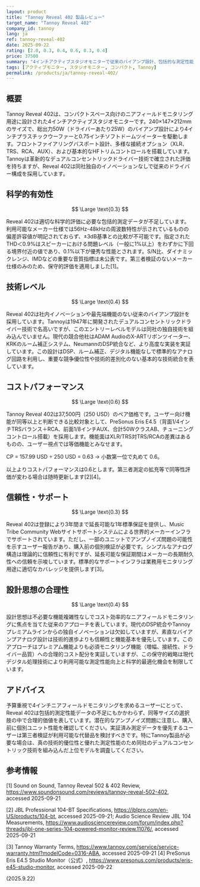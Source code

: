```yaml
---
layout: product
title: "Tannoy Reveal 402 製品レビュー"
target_name: "Tannoy Reveal 402"
company_id: tannoy
lang: ja
ref: tannoy-reveal-402
date: 2025-09-22
rating: [2.0, 0.3, 0.4, 0.6, 0.3, 0.4]
price: 37500
summary: "4インチアクティブスタジオモニターで従来のバイアンプ設計、包括的な測定性能データの欠如と問題のあるTHD仕様"
tags: [アクティブモニター, スタジオモニター, コンパクト, Tannoy]
permalink: /products/ja/tannoy-reveal-402/
---
```


## 概要

Tannoy Reveal 402は、コンパクトスペース向けのニアフィールドモニタリング用途に設計された4インチアクティブスタジオモニターです。240×147×212mmのサイズで、総出力50W（ドライバーあたり25W）のバイアンプ設計により4インチプラスチックウーファーと0.75インチソフトドームツイーターを駆動します。フロントファイアリングバスポート設計、多様な接続オプション（XLR、TRS、RCA、AUX）、および基本的なHFトリムコントロールを搭載しています。Tannoyは革新的なデュアルコンセントリックドライバー技術で確立された評価を持ちますが、Reveal 402は同社独自のイノベーションなしで従来のドライバー構成を採用しています。

## 科学的有効性

$$ \Large \text{0.3} $$

Reveal 402は適切な科学的評価に必要な包括的測定データが不足しています。利用可能なメーカー仕様では56Hz-48kHzの周波数特性が示されているものの偏差許容値が明記されておらず、±3dB基準との比較が不可能です。指定されたTHD＜0.9%はスピーカーにおける問題レベル（一般に1%以上）をわずかに下回る境界付近の値であり、0.1%以下が優秀な性能とされます。S/N比、ダイナミックレンジ、IMDなどの重要な音質指標は未公表です。第三者検証のないメーカー仕様のみのため、保守的評価を適用しました[1]。

## 技術レベル

$$ \Large \text{0.4} $$

Reveal 402は社内イノベーションや最先端機能のない従来のバイアンプ設計を採用しています。Tannoyは1947年に開発されたデュアルコンセントリックドライバー技術で名高いですが、このエントリーレベルモデルは同社の独自技術を組み込んでいません。現代の競合他社はADAM AudioのX-ARTリボンツイーター、KRKのルーム補正システム、NeumannのDSP統合など、より高度な実装を実証しています。この設計はDSP、ルーム補正、デジタル機能なしで標準的なアナログ回路を利用し、重要な競争優位性や技術的差別化のない基本的な技術統合を表しています。

## コストパフォーマンス

$$ \Large \text{0.6} $$

Tannoy Reveal 402は37,500円（250 USD）のペア価格です。ユーザー向け機能が同等以上と判断できる比較対象として、PreSonus Eris E4.5（背面1/4インチTRSバランス＋RCA、前面1/8インチAUX、合計50WクラスAB、チューニングコントロール搭載）を採用します。機能面はXLR/TRS対TRS/RCAの差異はあるものの、ユーザー視点では等価機能とみなせます。

CP = 157.99 USD ÷ 250 USD = 0.63 → 小数第一位で丸めて 0.6。

以上よりコストパフォーマンスは0.6とします。第三者測定の拡充等で同等性評価が変わる場合は随時更新します[2][4]。

## 信頼性・サポート

$$ \Large \text{0.3} $$

Reveal 402は登録により3年間まで延長可能な1年標準保証を提供し、Music Tribe Community Webサイトサポートシステムによる世界的メーカーインフラでサポートされています。ただし、一部のユニットでアンプノイズ問題の可能性を示すユーザー報告があり、購入前の個別検証が必要です。シンプルなアナログ構造は理論的に信頼性に有利ですが、延長可能な保証期間はメーカーの長期耐久性への信頼を示唆しています。標準的なサポートインフラは業務用モニタリング用途に適切なカバレッジを提供します[3]。

## 設計思想の合理性

$$ \Large \text{0.4} $$

設計思想は不必要な機能複雑性なしでコスト効率的なニアフィールドモニタリングに焦点を当てた従来のアプローチを表しています。現代のDSP統合やTannoyプレミアムラインからの独自イノベーションは欠如していますが、素直なバイアンプアナログ設計は技術的進歩よりも信頼性と機能基本を優先しています。このアプローチはプレミアム機能よりも必須モニタリング機能（増幅、接続性、ドライバー品質）への合理的コスト配分を実証していますが、この保守的戦略は現代デジタル処理技術により利用可能な測定性能向上と科学的最適化機会を制限しています。

## アドバイス

予算重視で4インチニアフィールドモニタリングを求めるユーザーにとって、Reveal 402は包括的測定性能データの不足にもかかわらず、同等サイズの選択肢の中で合理的価値を表しています。潜在的なアンプノイズ問題に注意し、購入前に個別ユニット性能を確認してください。実証済み測定データを優先するユーザーは第三者検証が利用可能な代替品を検討すべきです。特にTannoy製品が必要な場合は、真の技術的優位性と優れた測定性能のため同社のデュアルコンセントリック技術を組み込んだ上位モデルを調査してください。

## 参考情報

[1] Sound on Sound, Tannoy Reveal 502 & 402 Review, https://www.soundonsound.com/reviews/tannoy-reveal-502-402, accessed 2025-09-21

[2] JBL Professional 104-BT Specifications, https://jblpro.com/en-US/products/104-bt, accessed 2025-09-21; Audio Science Review JBL 104 Measurements, https://www.audiosciencereview.com/forum/index.php?threads/jbl-one-series-104-powered-monitor-review.11076/, accessed 2025-09-21

[3] Tannoy Warranty Terms, https://www.tannoy.com/service/service-warranty.html?modelCode=0316-ABA, accessed 2025-09-21
[4] PreSonus Eris E4.5 Studio Monitor（公式）, https://www.presonus.com/products/eris-e45-studio-monitor, accessed 2025-09-22

(2025.9.22)